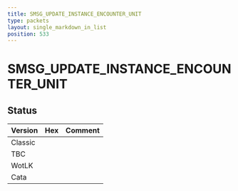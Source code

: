 ```yaml
---
title: SMSG_UPDATE_INSTANCE_ENCOUNTER_UNIT
type: packets
layout: single_markdown_in_list
position: 533
---
```


# SMSG_UPDATE_INSTANCE_ENCOUNTER_UNIT

## Status

Version | Hex | Comment
---------- | ---------- | ---------- 
Classic |  |  
TBC |  |  
WotLK |  |  
Cata |  |  
